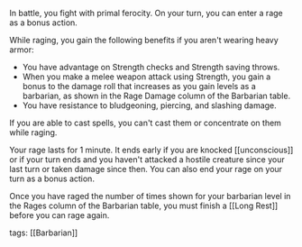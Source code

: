 In battle, you fight with primal ferocity. On your turn, you can enter a rage as a bonus action.

While raging, you gain the following benefits if you aren't wearing heavy armor:

-   You have advantage on Strength checks and Strength saving throws.
-   When you make a melee weapon attack using Strength, you gain a bonus to the damage roll that increases as you gain levels as a barbarian, as shown in the Rage Damage column of the Barbarian table.
-   You have resistance to bludgeoning, piercing, and slashing damage.

If you are able to cast spells, you can't cast them or concentrate on them while raging.

Your rage lasts for 1 minute. It ends early if you are knocked [[unconscious]] or if your turn ends and you haven't attacked a hostile creature since your last turn or taken damage since then. You can also end your rage on your turn as a bonus action.

Once you have raged the number of times shown for your barbarian level in the Rages column of the Barbarian table, you must finish a [[Long Rest]] before you can rage again.

tags: [[Barbarian]]